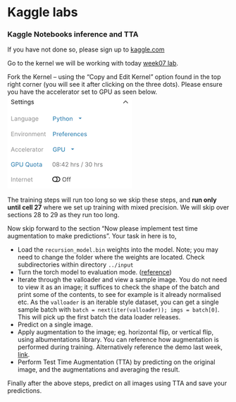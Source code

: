 # Kaggle labs

### Kaggle Notebooks inference and TTA
    
If you have not done so, please sign up to [kaggle.com](kaggle.com)    
    
Go to the kernel we will be working with today [week07 lab](https://www.kaggle.com/darraghdog/berkeley-mids-w251-week7-lab).   
   
Fork the Kernel – using the “Copy and Edit Kernel” option found in the top right corner (you will see it after clicking on the three dots). Please ensure you have the accelerator set to GPU as seen below.   
![](kaggle_accelerator_setting.png?raw=true "Title")
     
The training steps will run too long so we skip these steps, and **run only until cell 27** where we set up training with mixed precision. We will skip over sections 28 to 29 as they run too long.   

Now skip forward to the section “Now please implement test time augmentation to make predictions”.
Your task in here is to,
* Load the `recursion_model.bin` weights into the model. Note; you may need to change the folder where the weights are located. Check subdirectories within directory `../input`    
* Turn the torch model to evaluation mode. ([reference](https://discuss.pytorch.org/t/model-eval-vs-with-torch-no-grad/19615))   
* Iterate through the valloader and view a sample image. You do not need to view it as an image; it suffices to check the shape of the batch and print some of the contents, to see for example is it already normalised etc. As the `valloader` is an iterable style dataset, you can get a single sample batch with `batch = next(iter(valloader)); imgs = batch[0]`. This will pick up the first batch the data loader releases.            
* Predict on a single image.   
* Apply augmentation to the image; eg. horizontal flip, or vertical flip, using albumentations library. You can reference how augmentation is performed during training. Alternatively reference the demo last week, [link](https://github.com/MIDS-scaling-up/v2/blob/6ad9f69c1d1137b9b7b1e4f7cfbe738a4ac104af/week06/demo.py#L111-L132).        
* Perform Test Time Augmentation (TTA) by predicting on the original image, and the augmentations and averaging the result.   

Finally after the above steps, predict on all images using TTA and save your predictions. 
